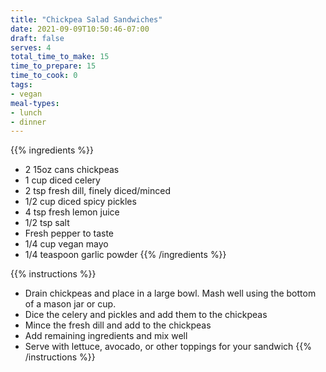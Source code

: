 ```yaml
---
title: "Chickpea Salad Sandwiches"
date: 2021-09-09T10:50:46-07:00
draft: false
serves: 4
total_time_to_make: 15
time_to_prepare: 15
time_to_cook: 0
tags:
- vegan
meal-types:
- lunch
- dinner
---
```


{{% ingredients %}}
- 2 15oz cans chickpeas
- 1 cup diced celery
- 2 tsp fresh dill, finely diced/minced
- 1/2 cup diced spicy pickles
- 4 tsp fresh lemon juice
- 1/2 tsp salt
- Fresh pepper to taste
- 1/4 cup vegan mayo
- 1/4 teaspoon garlic powder
{{% /ingredients %}}

{{% instructions %}}
- Drain chickpeas and place in a large bowl. Mash well using the bottom of a mason jar or cup.
- Dice the celery and pickles and add them to the chickpeas
- Mince the fresh dill and add to the chickpeas
- Add remaining ingredients and mix well
- Serve with lettuce, avocado, or other toppings for your sandwich
{{% /instructions %}}
